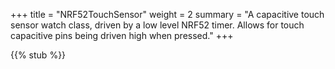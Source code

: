 +++
title = "NRF52TouchSensor"
weight = 2
summary = "A capacitive touch sensor watch class, driven by a low level NRF52 timer. Allows for touch capacitive pins being driven high when pressed."
+++

{{% stub %}}
